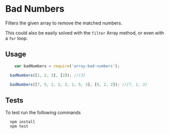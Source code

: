 # Bad Numbers

Filters the given array to remove the matched numbers.

This could also be easily solved with the `filter` Array method, or even with a `for` loop.

## Usage

```javascript
	var badNumbers = require('array-bad-numbers');

  badNumbers([1, 2, 3], [2]); //[3]

  badNumbers([7, 5, 2, 2, 2, 1, 5, 3], [5, 2, 2]); //[7, 1, 3]
```

## Tests

To test run the following commands

```
  npm install
  npm test
```
